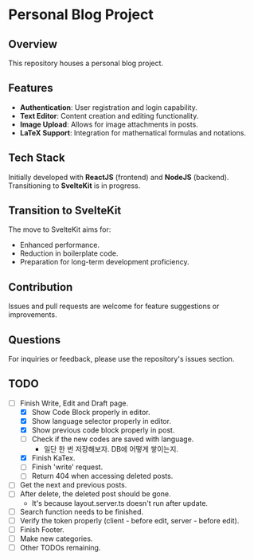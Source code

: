 # Personal Blog Project

## Overview

This repository houses a personal blog project.

## Features

- **Authentication**: User registration and login capability.
- **Text Editor**: Content creation and editing functionality.
- **Image Upload**: Allows for image attachments in posts.
- **LaTeX Support**: Integration for mathematical formulas and notations.

## Tech Stack

Initially developed with **ReactJS** (frontend) and **NodeJS** (backend). Transitioning to **SvelteKit** is in progress.

## Transition to SvelteKit

The move to SvelteKit aims for:

- Enhanced performance.
- Reduction in boilerplate code.
- Preparation for long-term development proficiency.

## Contribution

Issues and pull requests are welcome for feature suggestions or improvements.

## Questions

For inquiries or feedback, please use the repository's issues section.

## TODO

- [ ] Finish Write, Edit and Draft page.
    - [X] Show Code Block properly in editor.
    - [X] Show language selector properly in editor.
    - [X] Show previous code block properly in post.
    - [ ] Check if the new codes are saved with language.
        - 일단 한 번 저장해보자. DB에 어떻게 쌓이는지.
    - [X] Finish KaTex.
    - [ ] Finish 'write' request.
    - [ ] Return 404 when accessing deleted posts.
- [ ] Get the next and previous posts.
- [ ] After delete, the deleted post should be gone.
    - It's because layout.server.ts doesn't run after update.
- [ ] Search function needs to be finished.
- [ ] Verify the token properly (client - before edit, server - before edit).
- [ ] Finish Footer.
- [ ] Make new categories.
- [ ] Other TODOs remaining.